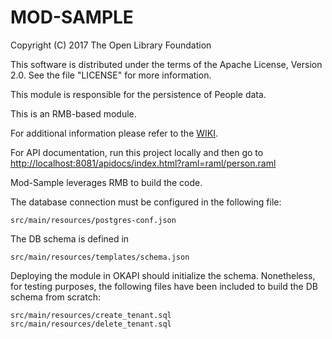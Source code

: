 # MOD-SAMPLE

Copyright (C) 2017 The Open Library Foundation

This software is distributed under the terms of the Apache License, Version 2.0. See the file "LICENSE" for more information.


This module is responsible for the persistence of People data.

This is an RMB-based module.


For additional information please refer to the [WIKI](https://wiki.folio.org).


For API documentation, run this project locally and then go to [http://localhost:8081/apidocs/index.html?raml=raml/person.raml](http://localhost:8081/apidocs/index.html?raml=raml/person.raml)



Mod-Sample leverages RMB to build the code.

The database connection must be configured in the following file:

```
src/main/resources/postgres-conf.json
```

The DB schema is defined in  
```
src/main/resources/templates/schema.json
```

Deploying the module in OKAPI should initialize the schema. Nonetheless, for testing purposes, the following files have been included to build the DB schema from scratch:

```
src/main/resources/create_tenant.sql
src/main/resources/delete_tenant.sql
```

